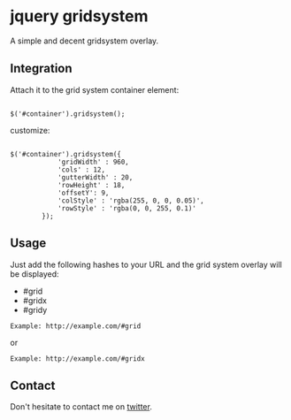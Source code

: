 # jquery gridsystem
A simple and decent gridsystem overlay.

## Integration

Attach it to the grid system container element:

<pre><code>
$('#container').gridsystem();
</code></pre>

customize:
<pre><code>
$('#container').gridsystem({
			'gridWidth' : 960,
			'cols' : 12,
			'gutterWidth' : 20,
			'rowHeight' : 18,
			'offsetY': 9,
			'colStyle' : 'rgba(255, 0, 0, 0.05)',
			'rowStyle' : 'rgba(0, 0, 255, 0.1)'
		});
</code></pre>

## Usage
Just add the following hashes to your URL and the grid system overlay will be displayed:

<ul>
	<li>#grid</li>
	<li>#gridx</li>
	<li>#gridy</li>
</ul>

	Example: http://example.com/#grid

or

	Example: http://example.com/#gridx 

## Contact
Don't hesitate to contact me on [twitter](https://twitter.com/#!/gorbach). 

